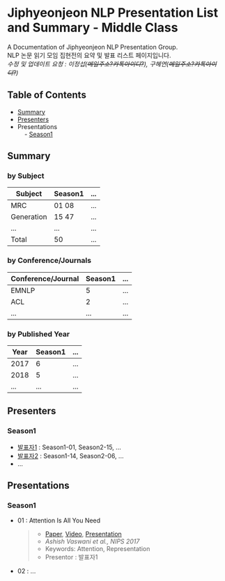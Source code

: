 # Jiphyeonjeon NLP Presentation List and Summary - Middle Class
A Documentation of Jiphyeonjeon NLP Presentation Group.<br>
NLP 논문 읽기 모임 집현전의 요약 및 발표 리스트 페이지입니다.<br>
*수정 및 업데이트 요청 : 이정섭(~~메일주소?카톡아이디?~~), 구혜연(~~메일주소?카톡아이디?~~)*

## Table of Contents
- [Summary](#Summary)
- [Presenters](#Presenters)
- Presentations<br>
&nbsp;&nbsp;&nbsp;&nbsp;- [Season1](#Season1)

## Summary
### by Subject
| Subject | Season1 | ... |
|---|---|---|
| MRC | 01 08 | ... |
| Generation | 15 47 | ... |
| ...| ... | ... |
| Total | 50 | ... |

### by Conference/Journals
| Conference/Journal | Season1 | ... |
| --- | --- | --- |
| EMNLP | 5 | ... |
| ACL | 2 | ... |
| ...| ... | ... |

### by Published Year
| Year | Season1 | ... |
| --- | --- | --- |
| 2017 | 6 | ... |
| 2018 | 5 | ... |
| ...| ... | ... |

## Presenters
### Season1
- [발표자1]() : Season1-01, Season2-15, ...
- [발표자2]() : Season1-14, Season2-06, ...
- ...

## Presentations
### Season1
- 01 : Attention Is All You Need
	> - [Paper](), [Video](), [Presentation]()
	> - *Ashish Vaswani et al., NIPS 2017*
	> - Keywords: Attention, Representation
	> - Presentor : 발표자1

- 02 : ...
